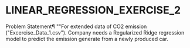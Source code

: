 # LINEAR_REGRESSION_EXERCISE_2
Problem Statement¶ ""For extended data of CO2 emission ("Excercise_Data_1.csv"). Company needs a Regularized Ridge regression model to predict the emission generate from a newly produced car.
